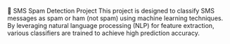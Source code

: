 📱 SMS Spam Detection Project
This project is designed to classify SMS messages as spam or ham (not spam) using machine learning techniques. By leveraging natural language processing (NLP) for feature extraction, various classifiers are trained to achieve high prediction accuracy.
